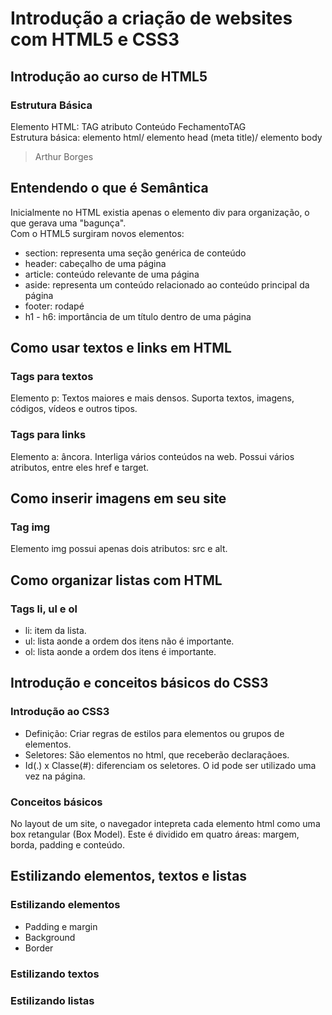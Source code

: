 # Introdução a criação de websites com HTML5 e CSS3

## Introdução ao curso de HTML5

### Estrutura Básica
Elemento HTML: TAG atributo Conteúdo FechamentoTAG  
Estrutura básica: elemento html/ elemento head (meta title)/ elemento body  

> <!DOCTYPE html>
> <html>
>   <head>
>     <meta charset="utf-8">
>     <title> Arthur Borges </title>
>   </head>
>   <body>
>     Arthur Borges
>   </body>
> </html>

## Entendendo o que é Semântica
Inicialmente no HTML existia apenas o elemento div para organização, o que gerava uma "bagunça".  
Com o HTML5 surgiram novos elementos:  
- section: representa uma seção genérica de conteúdo
- header: cabeçalho de uma página
- article: conteúdo relevante de uma página
- aside: representa um conteúdo relacionado ao conteúdo principal da página
- footer: rodapé
- h1 - h6: importância de um título dentro de uma página

## Como usar textos e links em HTML
### Tags para textos
Elemento p: Textos maiores e mais densos. Suporta textos, imagens, códigos, vídeos e outros tipos.

### Tags para links
Elemento a: âncora. Interliga vários conteúdos na web. Possui vários atributos, entre eles href e target.

## Como inserir imagens em seu site
### Tag img
Elemento img possui apenas dois atributos: src e alt.

## Como organizar listas com HTML
### Tags li, ul e ol
- li: item da lista.
- ul: lista aonde a ordem dos itens não é importante.
- ol: lista aonde a ordem dos itens é importante.

## Introdução e conceitos básicos do CSS3
### Introdução ao CSS3
- Definição: Criar regras de estilos para elementos ou grupos de elementos.
- Seletores: São elementos no html, que receberão declaraçãoes.
- Id(.) x Classe(#): diferenciam os seletores. O id pode ser utilizado uma vez na página.
 
### Conceitos básicos
No layout de um site, o navegador intepreta cada elemento html como uma box retangular (Box Model). Este é dividido em quatro áreas: margem, borda, padding e conteúdo.  
## Estilizando elementos, textos e listas
### Estilizando elementos
- Padding e margin
- Background
- Border
### Estilizando textos

### Estilizando listas

